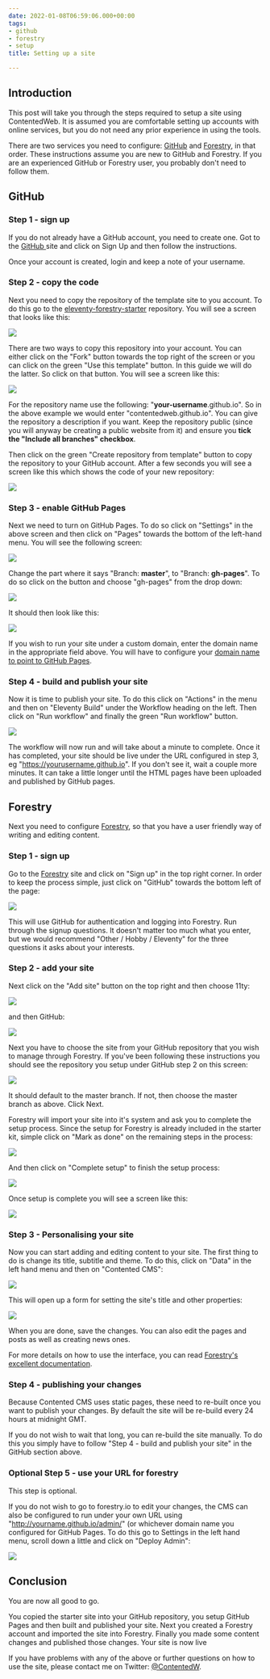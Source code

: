 ```yaml
---
date: 2022-01-08T06:59:06.000+00:00
tags:
- github
- forestry
- setup
title: Setting up a site

---
```

## Introduction

This post will take you through the steps required to setup a site using ContentedWeb.  It is assumed you are comfortable setting up accounts with online services, but you do not need any prior experience in using the tools.

There are two services you need to configure: [GitHub](https://github.com/) and [Forestry](https://forestry.io/), in that order. These instructions assume you are new to GitHub and Forestry. If you are an experienced GitHub or Forestry user, you probably don't need to follow them.

## GitHub

### Step 1 - sign up

If you do not already have a GitHub account, you need to create one. Got to the [GitHub ](https://github.com/)site and click on Sign Up and then follow the instructions.

Once your account is created, login and keep a note of your username.

### Step 2 - copy the code

Next you need to copy the repository of the template site to you account. To do this go to the [eleventy-forestry-starter](https://github.com/contentedweb/eleventy-forestry-starter) repository. You will see a screen that looks like this:

![](/assets/images/eleventy-starter-1.png)

There are two ways to copy this repository into your account. You can either click on the "Fork" button towards the top right of the screen or you can click on the green "Use this template" button. In this guide we will do the latter. So click on that button. You will see a screen like this:

![](/assets/images/eleventy-starter-2.png)

For the repository name use the following: "**your-username**.github.io". So in the above example we would enter "contentedweb.github.io". You can give the repository a description if you want. Keep the repository public (since you will anyway be creating a public website from it) and ensure you **tick the "Include all branches" checkbox**.

Then click on the green "Create repository from template" button to copy the repository to your GitHub account. After a few seconds you will see a screen like this which shows the code of your new repository:

![](/assets/images/eleventy-starter-3.png)

### Step 3 - enable GitHub Pages

Next we need to turn on GitHub Pages. To do so click on "Settings" in the above screen and then click on "Pages" towards the bottom of the left-hand menu. You will see the following screen:

![](/assets/images/eleventy-starter-4.png)

Change the part where it says "Branch: **master**", to "Branch: **gh-pages**". To do so click on the button and choose "gh-pages" from the drop down:

![](/assets/images/eleventy-starter-5.png)

It should then look like this:

![](/assets/images/eleventy-starter-6.png)

If you wish to run your site under a custom domain, enter the domain name in the appropriate field above. You will have to configure your [domain name to point to GitHub Pages](https://docs.github.com/en/pages/configuring-a-custom-domain-for-your-github-pages-site).

### Step 4 - build and publish your site

Now it is time to publish your site. To do this click on "Actions" in the menu and then on "Eleventy Build" under the Workflow heading on the left. Then click on "Run workflow" and finally the green "Run workflow" button.

![](/assets/images/eleventy-starter-7.png)

The workflow will now run and will take about a minute to complete. Once it has completed, your site should be live under the URL configured in step 3, eg "https://yourusername.github.io". If you don't see it, wait a couple more minutes. It can take a little longer until the HTML pages have been uploaded and published by GitHub pages.

## Forestry

Next you need to configure [Forestry](https://forestry.io/), so that you have a user friendly way of writing and editing content.

### Step 1 - sign up

Go to the [Forestry](https://forestry.io/) site and click on "Sign up" in the top right corner. In order to keep the process simple, just click on "GitHub" towards the bottom left of the page:

![](/assets/images/eleventy-starter-8.png)

This will use GitHub for authentication and logging into Forestry.  Run through the signup questions. It doesn't matter too much what you enter, but we would recommend "Other / Hobby / Eleventy" for the three questions it asks about your interests.

### Step 2 - add your site

Next click on the "Add site" button on the top right and then choose 11ty:

![](/assets/images/eleventy-starter-10.png)

and then GitHub:

![](/assets/images/eleventy-starter-11.png)

Next you have to choose the site from your GitHub repository that you wish to manage through Forestry. If you've been following these instructions you should see the repository you setup under GitHub step 2 on this screen:

![](/assets/images/eleventy-starter-12.png)

It should default to the master branch. If not, then choose the master branch as above. Click Next.

Forestry will import your site into it's system and ask you to complete the setup process. Since the setup for Forestry is already included in the starter kit, simple click on "Mark as done" on the remaining steps in the process:

![](/assets/images/eleventy-starter-13.png)

And then click on "Complete setup" to finish the setup process:

![](/assets/images/eleventy-starter-14.png)

Once setup is complete you will see a screen like this:

![](/assets/images/eleventy-starter-15.png)

### Step 3 - Personalising your site

Now you can start adding and editing content to your site. The first thing to do is change its title, subtitle and theme. To do this, click on "Data" in the left hand menu and then on "Contented CMS":

![](/assets/images/eleventy-starter-16.png)

This will open up a form for setting the site's title and other properties:

![](/assets/images/eleventy-starter-17.png)

When you are done, save the changes. You can also edit the pages and posts as well as creating news ones.

For more details on how to use the interface, you can read [Forestry's excellent documentation](https://forestry.io/docs/welcome/).

### Step 4 - publishing your changes

Because Contented CMS uses static pages, these need to re-built once you want to publish your changes. By default the site will be re-build every 24 hours at midnight GMT.

If you do not wish to wait that long, you can re-build the site manually. To do this you simply have to follow "Step 4 - build and publish your site" in the GitHub section above.

### Optional Step 5 - use your URL for forestry

This step is optional.

If you do not wish to go to forestry.io to edit your changes, the CMS can also be configured to run under your own URL using "http://yourname.github.io/admin/" (or whichever domain name you configured for GitHub Pages. To do this go to Settings in the left hand menu, scroll down a little and click on "Deploy Admin":

![](/assets/images/eleventy-starter-18.png)

## Conclusion

You are now all good to go.

You copied the starter site into your GitHub repository, you setup GitHub Pages and then built and published your site. Next you created a Forestry account and imported the site into Forestry. Finally you made some content changes and published those changes. Your site is now live

If you have problems with any of the above or further questions on how to use the site, please contact me on Twitter: [@ContentedW](https://twitter.com/ContentedW).